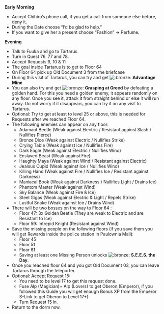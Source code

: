 **Early Morning**

- Accept Chihiro’s phone call, if you get a call from someone else before, deny it.
- During the Date choose “I’d be glad to help.”
- If you want to give her a present choose “Fashion” -> Perfume.

**Evening**

- Talk to Fuuka and go to Tartarus.
- Turn in Quest 76. 77 and 78.
- Accept Requests 9, 10 & 11
- The goal inside Tartarus is to get to Floor 64
- On Floor 64 pick up Old Document 3 from the briefcase
- During this visit of Tartarus, you can try and get ![:bronze:](/assets/bronze.png) **Advantage Mine**
- You can also try and get ![:bronze:](/assets/bronze.png) **Grasping at Greed** by defeating a golden hand. For this you need a golden enemy, it appears randomly on any floor. Once you see it, attack it from straight behind or else it will run away. Do not worry if it disappears, you can try it on any visit to Tartarus.
- Optional: Try to get at least to level 25 or above, this is needed for Requests after we reached Floor 64.
- The following enemies can appear on any floor:
  - Adamant Beetle (Weak against Electric / Resistant against Slash / Nullifies Pierce)
  - Bronze Dice (Weak against Electric / Nullifies Strike)
  - Crying Table (Weak against Ice / Nullifies Fire)
  - Dark Eagle (Weak against Electric / Nullifies Wind)
  - Enslaved Beast (Weak against Fire)
  - Haughty Maya (Weak against Wind / Resistant against Electric)
  - Jealous Cupid (Weak against Ice / Nullifies Wind)
  - Killing Hand (Weak against Fire / Nullifies Ice / Resistant against Darkness)
  - Maniacal Book (Weak against Darkness / Nullifies Light / Drains Ice)
  - Phantom Master (Weak against Wind)
  - Sky Balance (Weak against Fire & Ice)
  - Steel Gigas (Weak against Electric & Light / Repels Strike)
  - Lustful Snake (Weak against Ice / Drains Wind)
- There will be two bosses on the way to Floor 64 :
  - Floor 47: 3x Golden Beetle (They are weak to Electric and are Resistant to Ice)
  - Floor 59: Intrepid Knight (Resistant against Wind)
- Save the missing people on the following floors (if you save them you will get Rewards inside the police station in Paulownia Mall):
  - Floor 45
  - Floor 51
  - Floor 61
  - Saving at least one Missing Person unlocks ![:bronze:](/assets/bronze.png) **S.E.E.S. the Day**.
- Once you reached floor 64 and you got Old Document 03, you can leave Tartarus through the teleporter.
- Optional: Accept Request 15:
  - You need to be level 17 to get this request done.
  - Fuse Alp (Magician)+ Alp (Lovers) to get Oberon (Emperor), if you followed this Guide you will get enough Bonus XP from the Emperor S-Link to get Oberon to Level 17+)
  - Turn Request 15 in.
- Return to the dorm now.
